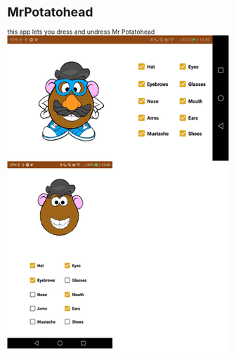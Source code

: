 # MrPotatohead
this app lets you dress and undress Mr Potatohead
![alt text](https://github.com/johandiepstraten/MrPotatohead/blob/master/doc/screenshots.png)
